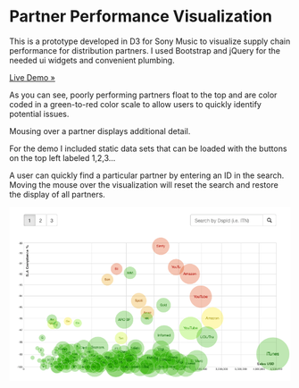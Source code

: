Partner Performance Visualization
===========

This is a prototype developed in D3 for Sony Music to visualize supply chain performance for distribution partners. I used Bootstrap and jQuery for the needed ui widgets and convenient plumbing.

[Live Demo &#187;](http://ernst96.github.io/demo/partnerviz/)

As you can see, poorly performing partners float to the top and are color coded in a green-to-red color scale to allow users to quickly identify potential issues. 

Mousing over a partner displays additional detail.

For the demo I included static data sets that can be loaded with the buttons on the top left labeled 1,2,3...

A user can quickly find a particular partner by entering an ID in the search. Moving the mouse over the visualization will reset the search and restore the display of all partners.


![Visualization](/partnerviz/partnerviz.gif)
